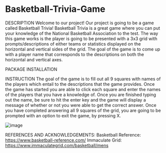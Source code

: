 # Basketball-Trivia-Game

DESCRIPTION
Welcome to our project! Our project is going to be a game called Basketball Trivia! Basketball Trivia is a great game where you can put your knowledge of the National Basketball Association to the test. The way this game works is the player is going to be presented with a 3x3 grid with prompts/descriptions of either teams or statistics displayed on the horizontal and vertical sides of the grid. The goal of the game is to come up with a player name that corresponds to the descriptions on both the horizontal and vertical axes. 

PACKAGE INSTALLATION

INSTRUCTION
The goal of the game is to fill out all 9 squares with names of the players which entail to the descriptions that the game provides. Once the game has started you are able to click each square and enter the names of the players that you have a knowledge of. Once you are finished typing out the name, be sure to hit the enter key and the game will display a message of whether or not you were able to get the correct answer. Once you have completed answering all 9 squares of the grid, you are going to be prompted with an option to exit the game, by pressing X. 

![image](https://github.com/ealane03/Basketball-Trivia-Game/assets/146393991/f0735f5d-9536-402f-90cf-1a81b0f692db)

REFERENCES AND ACKNOWLEDGEMENTS: 
Basketball Reference: https://www.basketball-reference.com/
Immaculate Grid: https://www.immaculategrid.com/basketball/mens

